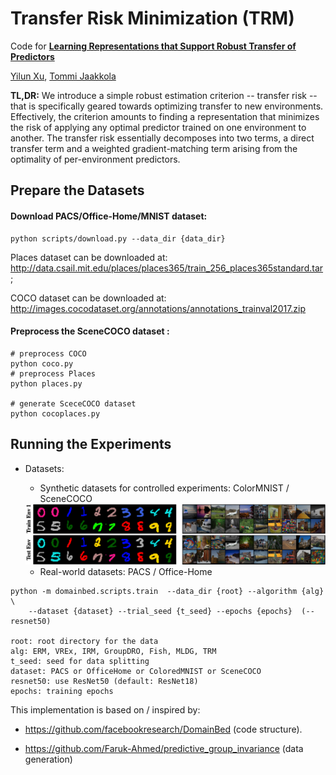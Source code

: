 # Transfer Risk Minimization (TRM)



Code for [**Learning Representations that Support Robust Transfer of Predictors**](https://arxiv.org/abs/2110.09940)

[Yilun Xu](http://yilun-xu.com), [Tommi Jaakkola](http://people.csail.mit.edu/tommi/tommi.html)

**TL,DR:**  We introduce a simple robust estimation criterion -- transfer risk -- that is specifically geared towards optimizing transfer to new environments. Effectively, the criterion amounts to finding a representation that minimizes the risk of applying any optimal predictor trained on one environment to another. The transfer risk essentially decomposes into two terms, a direct transfer term and a weighted gradient-matching term arising from the optimality of per-environment predictors. 



## Prepare the Datasets

#### Download PACS/Office-Home/MNIST dataset:

```shell
python scripts/download.py --data_dir {data_dir}
```



Places dataset can be downloaded at: http://data.csail.mit.edu/places/places365/train_256_places365standard.tar ; 

COCO dataset can be downloaded at: http://images.cocodataset.org/annotations/annotations_trainval2017.zip

#### Preprocess the SceneCOCO dataset :

```shell
# preprocess COCO
python coco.py
# preprocess Places
python places.py

# generate SceceCOCO dataset
python cocoplaces.py
```



## Running the Experiments

- Datasets:
  - Synthetic datasets for controlled experiments: ColorMNIST / SceneCOCO

  <img src="https://github.com/Newbeeer/TRM/blob/main/img/correlated_row.png" width="650px" />

  - Real-world datasets: PACS / Office-Home

```shell
python -m domainbed.scripts.train  --data_dir {root} --algorithm {alg} \
	--dataset {dataset} --trial_seed {t_seed} --epochs {epochs}  (--resnet50)

root: root directory for the data
alg: ERM, VREx, IRM, GroupDRO, Fish, MLDG, TRM
t_seed: seed for data splitting
dataset: PACS or OfficeHome or ColoredMNIST or SceneCOCO
resnet50: use ResNet50 (default: ResNet18)
epochs: training epochs
```





This implementation is based on / inspired by:

- https://github.com/facebookresearch/DomainBed (code structure).

- https://github.com/Faruk-Ahmed/predictive_group_invariance (data generation)

